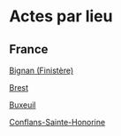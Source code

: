 # Actes par lieu

## France

[Bignan (Finistère)](Bignan/bignan)

[Brest](brest/brest)

[Buxeuil](buxeuil)

[Conflans-Sainte-Honorine](conflans_sainte_honorine)







